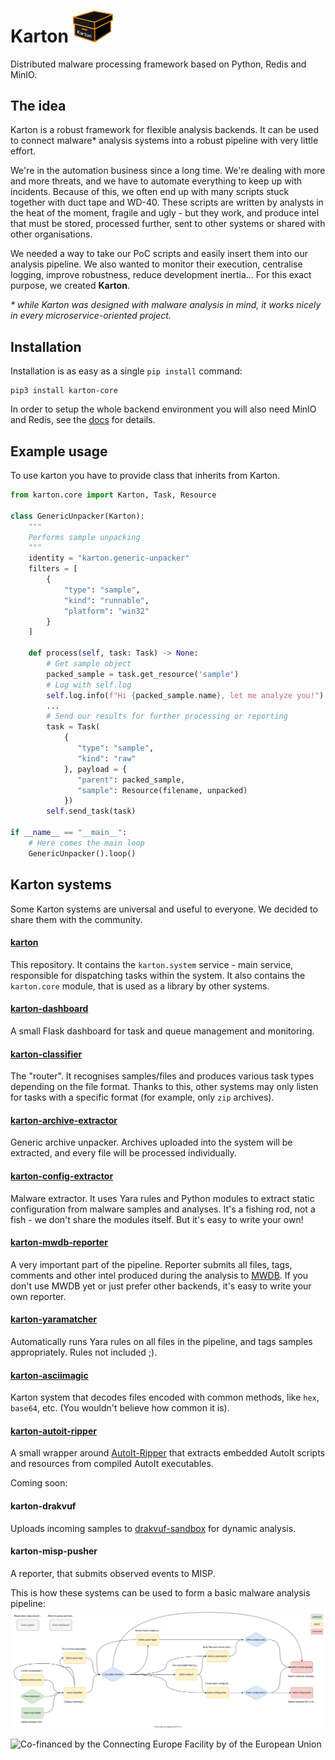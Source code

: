 # Karton <img src="img/logo.svg" width="64">

Distributed malware processing framework based on Python, Redis and MinIO.

## The idea

Karton is a robust framework for flexible analysis backends.
It can be used to connect malware* analysis systems into a robust pipeline with very little effort.

We're in the automation business since a long time. We're dealing with more and more threats, and we have to automate everything to keep up with incidents. Because of this, we often end up with many scripts stuck together with duct tape and WD-40. These scripts are written by analysts in the heat of the moment, fragile and ugly - but they work, and produce intel that must be stored, processed further, sent to other systems or shared with other organisations.

We needed a way to take our PoC scripts and easily insert them into our analysis pipeline. We also wanted to monitor their execution, centralise logging, improve robustness, reduce development inertia... For this exact purpose, we created **Karton**.


*\* while Karton was designed with malware analysis in mind, it works nicely in every microservice-oriented project.*


## Installation

Installation is as easy as a single `pip install` command:

```
pip3 install karton-core
```

In order to setup the whole backend environment you will also need MinIO and Redis, see the [docs](https://karton-core.readthedocs.io/en/latest/getting_started.html#installation) for details.

## Example usage
To use karton you have to provide class that inherits from Karton.


```python
from karton.core import Karton, Task, Resource

class GenericUnpacker(Karton):
    """
    Performs sample unpacking
    """
    identity = "karton.generic-unpacker"
    filters = [
        {
            "type": "sample",
            "kind": "runnable",
            "platform": "win32"
        }
    ]

    def process(self, task: Task) -> None:
        # Get sample object
        packed_sample = task.get_resource('sample')
        # Log with self.log
        self.log.info(f"Hi {packed_sample.name}, let me analyze you!")
        ...
        # Send our results for further processing or reporting
        task = Task(
            {
               "type": "sample",
               "kind": "raw"
            }, payload = {
               "parent": packed_sample,
               "sample": Resource(filename, unpacked)
            })
        self.send_task(task)

if __name__ == "__main__":
    # Here comes the main loop
    GenericUnpacker().loop()
```

## Karton systems

Some Karton systems are universal and useful to everyone. We decided to share them with the community.

#### [karton](https://github.com/CERT-Polska/karton)
This repository. It contains the `karton.system` service - main service, responsible for dispatching tasks within the system. It also contains the `karton.core` module, that is used as a library by other systems.

#### [karton-dashboard](https://github.com/CERT-Polska/karton-dashboard)
A small Flask dashboard for task and queue management and monitoring.

#### [karton-classifier](https://github.com/CERT-Polska/karton-classifier)
The "router". It recognises samples/files and produces various task types depending on the file format. Thanks to this, other systems may only listen for tasks with a specific format (for example, only `zip` archives).

#### [karton-archive-extractor](https://github.com/CERT-Polska/karton-archive-extractor)
Generic archive unpacker. Archives uploaded into the system will be extracted, and every file will be processed individually.

#### [karton-config-extractor](https://github.com/CERT-Polska/karton-config-extractor)
Malware extractor. It uses Yara rules and Python modules to extract static configuration from malware samples and analyses. It's a fishing rod, not a fish - we don't share the modules itself. But it's easy to write your own!

#### [karton-mwdb-reporter](https://github.com/CERT-Polska/karton-mwdb-reporter)
A very important part of the pipeline. Reporter submits all files, tags, comments and other intel produced during the analysis to [MWDB](https://github.com/CERT-Polska/mwdb-core). If you don't use MWDB yet or just prefer other backends, it's easy to write your own reporter.

#### [karton-yaramatcher](https://github.com/CERT-Polska/karton-yaramatcher)
Automatically runs Yara rules on all files in the pipeline, and tags samples appropriately. Rules not included ;).

#### [karton-asciimagic](https://github.com/CERT-Polska/karton-asciimagic)
Karton system that decodes files encoded with common methods, like `hex`, `base64`, etc. (You wouldn't believe how common it is).

#### [karton-autoit-ripper](https://github.com/CERT-Polska/karton-autoit-ripper)
A small wrapper around [AutoIt-Ripper](https://github.com/nazywam/AutoIt-Ripper) that extracts embedded AutoIt scripts and resources from compiled AutoIt executables.

Coming soon:

#### karton-drakvuf
Uploads incoming samples to [drakvuf-sandbox](https://github.com/CERT-Polska/drakvuf-sandbox) for dynamic analysis.

#### karton-misp-pusher
A reporter, that submits observed events to MISP.

This is how these systems can be used to form a basic malware analysis pipeline:
[![](img/karton-systems.svg)](img/karton-systems.svg?raw=true)

![Co-financed by the Connecting Europe Facility by of the European Union](https://www.cert.pl/wp-content/uploads/2019/02/en_horizontal_cef_logo-1.png)
